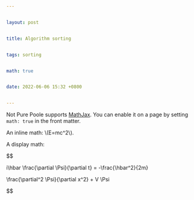 ```yaml
---


layout: post


title: Algorithm sorting


tags: sorting


math: true


date: 2022-06-06 15:32 +0800


---
```



Not Pure Poole supports [MathJax](https://www.mathjax.org/). You can enable it on a page by setting `math: true` in the front matter.



An inline math: \\\(E=mc^2\\\).



A display math:



$$


i\hbar \frac{\partial \Psi}{\partial t} = -\frac{\hbar^2}{2m}


\frac{\partial^2 \Psi}{\partial x^2} + V \Psi


$$
